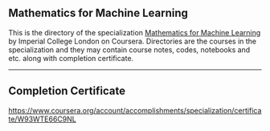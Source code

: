 ## Mathematics for Machine Learning

This is the directory of the specialization [Mathematics for Machine Learning](https://www.coursera.org/specializations/mathematics-machine-learning) by Imperial College London on Coursera. Directories are the courses in the specialization and they may contain course notes, codes, notebooks and etc. along with completion certificate.

---

## Completion Certificate
https://www.coursera.org/account/accomplishments/specialization/certificate/W93WTE66C9NL

